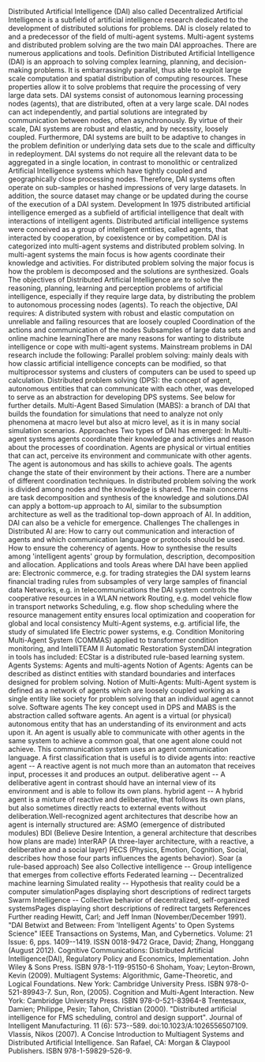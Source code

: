 Distributed Artificial Intelligence (DAI) also called Decentralized
Artificial Intelligence is a subfield of artificial intelligence
research dedicated to the development of distributed solutions for
problems. DAI is closely related to and a predecessor of the field of
multi-agent systems. Multi-agent systems and distributed problem solving
are the two main DAI approaches. There are numerous applications and
tools. Definition Distributed Artificial Intelligence (DAI) is an
approach to solving complex learning, planning, and decision-making
problems. It is embarrassingly parallel, thus able to exploit large
scale computation and spatial distribution of computing resources. These
properties allow it to solve problems that require the processing of
very large data sets. DAI systems consist of autonomous learning
processing nodes (agents), that are distributed, often at a very large
scale. DAI nodes can act independently, and partial solutions are
integrated by communication between nodes, often asynchronously. By
virtue of their scale, DAI systems are robust and elastic, and by
necessity, loosely coupled. Furthermore, DAI systems are built to be
adaptive to changes in the problem definition or underlying data sets
due to the scale and difficulty in redeployment. DAI systems do not
require all the relevant data to be aggregated in a single location, in
contrast to monolithic or centralized Artificial Intelligence systems
which have tightly coupled and geographically close processing nodes.
Therefore, DAI systems often operate on sub-samples or hashed
impressions of very large datasets. In addition, the source dataset may
change or be updated during the course of the execution of a DAI system.
Development In 1975 distributed artificial intelligence emerged as a
subfield of artificial intelligence that dealt with interactions of
intelligent agents. Distributed artificial intelligence systems were
conceived as a group of intelligent entities, called agents, that
interacted by cooperation, by coexistence or by competition. DAI is
categorized into multi-agent systems and distributed problem solving. In
multi-agent systems the main focus is how agents coordinate their
knowledge and activities. For distributed problem solving the major
focus is how the problem is decomposed and the solutions are
synthesized. Goals The objectives of Distributed Artificial Intelligence
are to solve the reasoning, planning, learning and perception problems
of artificial intelligence, especially if they require large data, by
distributing the problem to autonomous processing nodes (agents). To
reach the objective, DAI requires: A distributed system with robust and
elastic computation on unreliable and failing resources that are loosely
coupled Coordination of the actions and communication of the nodes
Subsamples of large data sets and online machine learningThere are many
reasons for wanting to distribute intelligence or cope with multi-agent
systems. Mainstream problems in DAI research include the following:
Parallel problem solving: mainly deals with how classic artificial
intelligence concepts can be modified, so that multiprocessor systems
and clusters of computers can be used to speed up calculation.
Distributed problem solving (DPS): the concept of agent, autonomous
entities that can communicate with each other, was developed to serve as
an abstraction for developing DPS systems. See below for further
details. Multi-Agent Based Simulation (MABS): a branch of DAI that
builds the foundation for simulations that need to analyze not only
phenomena at macro level but also at micro level, as it is in many
social simulation scenarios. Approaches Two types of DAI has emerged: In
Multi-agent systems agents coordinate their knowledge and activities and
reason about the processes of coordination. Agents are physical or
virtual entities that can act, perceive its environment and communicate
with other agents. The agent is autonomous and has skills to achieve
goals. The agents change the state of their environment by their
actions. There are a number of different coordination techniques. In
distributed problem solving the work is divided among nodes and the
knowledge is shared. The main concerns are task decomposition and
synthesis of the knowledge and solutions.DAI can apply a bottom-up
approach to AI, similar to the subsumption architecture as well as the
traditional top-down approach of AI. In addition, DAI can also be a
vehicle for emergence. Challenges The challenges in Distributed AI are:
How to carry out communication and interaction of agents and which
communication language or protocols should be used. How to ensure the
coherency of agents. How to synthesise the results among \'intelligent
agents\' group by formulation, description, decomposition and
allocation. Applications and tools Areas where DAI have been applied
are: Electronic commerce, e.g. for trading strategies the DAI system
learns financial trading rules from subsamples of very large samples of
financial data Networks, e.g. in telecommunications the DAI system
controls the cooperative resources in a WLAN network Routing, e.g. model
vehicle flow in transport networks Scheduling, e.g. flow shop scheduling
where the resource management entity ensures local optimization and
cooperation for global and local consistency Multi-Agent systems, e.g.
artificial life, the study of simulated life Electric power systems,
e.g. Condition Monitoring Multi-Agent System (COMMAS) applied to
transformer condition monitoring, and IntelliTEAM II Automatic
Restoration SystemDAI integration in tools has included: ECStar is a
distributed rule-based learning system. Agents Systems: Agents and
multi-agents Notion of Agents: Agents can be described as distinct
entities with standard boundaries and interfaces designed for problem
solving. Notion of Multi-Agents: Multi-Agent system is defined as a
network of agents which are loosely coupled working as a single entity
like society for problem solving that an individual agent cannot solve.
Software agents The key concept used in DPS and MABS is the abstraction
called software agents. An agent is a virtual (or physical) autonomous
entity that has an understanding of its environment and acts upon it. An
agent is usually able to communicate with other agents in the same
system to achieve a common goal, that one agent alone could not achieve.
This communication system uses an agent communication language. A first
classification that is useful is to divide agents into: reactive agent
-- A reactive agent is not much more than an automaton that receives
input, processes it and produces an output. deliberative agent -- A
deliberative agent in contrast should have an internal view of its
environment and is able to follow its own plans. hybrid agent -- A
hybrid agent is a mixture of reactive and deliberative, that follows its
own plans, but also sometimes directly reacts to external events without
deliberation.Well-recognized agent architectures that describe how an
agent is internally structured are: ASMO (emergence of distributed
modules) BDI (Believe Desire Intention, a general architecture that
describes how plans are made) InterRAP (A three-layer architecture, with
a reactive, a deliberative and a social layer) PECS (Physics, Emotion,
Cognition, Social, describes how those four parts influences the agents
behavior). Soar (a rule-based approach) See also Collective intelligence
-- Group intelligence that emerges from collective efforts Federated
learning -- Decentralized machine learning Simulated reality --
Hypothesis that reality could be a computer simulationPages displaying
short descriptions of redirect targets Swarm Intelligence -- Collective
behavior of decentralized, self-organized systemsPages displaying short
descriptions of redirect targets References Further reading Hewitt,
Carl; and Jeff Inman (November/December 1991). \"DAI Betwixt and
Between: From \'Intelligent Agents\' to Open Systems Science\" IEEE
Transactions on Systems, Man, and Cybernetics. Volume: 21 Issue: 6, pps.
1409--1419. ISSN 0018-9472 Grace, David; Zhang, Honggang (August 2012).
Cognitive Communications: Distributed Artificial Intelligence(DAI),
Regulatory Policy and Economics, Implementation. John Wiley & Sons
Press. ISBN 978-1-119-95150-6 Shoham, Yoav; Leyton-Brown, Kevin (2009).
Multiagent Systems: Algorithmic, Game-Theoretic, and Logical
Foundations. New York: Cambridge University Press. ISBN
978-0-521-89943-7. Sun, Ron, (2005). Cognition and Multi-Agent
Interaction. New York: Cambridge University Press. ISBN
978-0-521-83964-8 Trentesaux, Damien; Philippe, Pesin; Tahon, Christian
(2000). \"Distributed artificial intelligence for FMS scheduling,
control and design support\". Journal of Intelligent Manufacturing. 11
(6): 573--589. doi:10.1023/A:1026556507109. Vlassis, Nikos (2007). A
Concise Introduction to Multiagent Systems and Distributed Artificial
Intelligence. San Rafael, CA: Morgan & Claypool Publishers. ISBN
978-1-59829-526-9.
